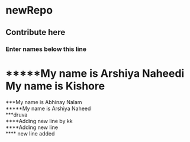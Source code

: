 # newRepo
## Contribute here
### Enter names below this line
*****My name is Arshiya Naheedi
My name is Kishore
=======
***My name is Abhinay Nalam  
*****My name is Arshiya Naheed  
***druva  
****Adding new line by kk  
****Adding new line  
**** new line added
